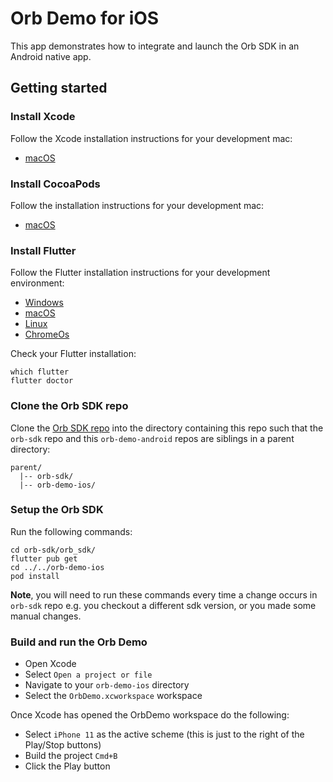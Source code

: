 # Orb Demo for iOS

This app demonstrates how to integrate and launch the Orb SDK in an Android native app.

## Getting started

### Install Xcode
Follow the Xcode installation instructions for your development mac:

- [macOS](https://developer.apple.com/xcode/)

### Install CocoaPods
Follow the installation instructions for your development mac:

- [macOS](https://guides.cocoapods.org/using/using-cocoapods.html)


### Install Flutter
Follow the Flutter installation instructions for your development environment:

- [Windows](https://flutter.dev/docs/get-started/install/windows)
- [macOS](https://flutter.dev/docs/get-started/install/macos)
- [Linux](https://flutter.dev/docs/get-started/install/linux)
- [ChromeOs](https://flutter.dev/docs/get-started/install/chromeos)

Check your Flutter installation:

```shell
which flutter
flutter doctor
```

### Clone the Orb SDK repo

Clone the [Orb SDK repo](https://github.com/meya-ai/orb-sdk) into the directory containing this repo 
such that the `orb-sdk` repo and this `orb-demo-android` repos are siblings in a parent directory:

```
parent/
  |-- orb-sdk/
  |-- orb-demo-ios/
```

### Setup the Orb SDK

Run the following commands:

```shell
cd orb-sdk/orb_sdk/
flutter pub get
cd ../../orb-demo-ios
pod install
```

**Note**, you will need to run these commands every time a change occurs in `orb-sdk` repo e.g.
you checkout a different sdk version, or you made some manual changes.


### Build and run the Orb Demo

- Open Xcode
- Select `Open a project or file`
- Navigate to your `orb-demo-ios` directory
- Select the `OrbDemo.xcworkspace` workspace

Once Xcode has opened the OrbDemo workspace do the following:
- Select `iPhone 11` as the active scheme (this is just to the right of the Play/Stop buttons)
- Build the project `Cmd+B`
- Click the Play button

